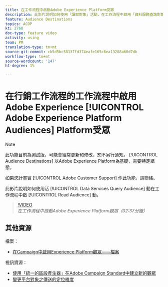 ```yaml
---
title: 在工作流程中啟動Adobe Experience Platform受眾
description: 此影片說明如何使用「讀取對象」活動，在工作流程中啟用「資料服務查詢對象」。
feature: Audience Destinations
topics: ACOP
kt: 2760
doc-type: feature video
activity: using
team: PM
translation-type: tm+mt
source-git-commit: cb5d5bc58137fd374eafe165c6ea13288a60d7db
workflow-type: tm+mt
source-wordcount: '147'
ht-degree: 1%

---
```



# 在行銷工作流程的工作流程中啟用Adobe Experience [!UICONTROL Adobe Experience Platform Audiences] Platform受眾

>[!NOTE]
>
>此功能目前為測試版，可能會經常更新和修改，恕不另行通知。 [!UICONTROL Audience Destinations] 以Adobe Experience Platform為基礎，需要特定組態。
>
>如果您計畫實 [!UICONTROL Adobe Customer Support] 作此功能，請聯絡。

此影片說明如何使用活 [!UICONTROL Data Services Query Audience] 動在工作流程中啟 [!UICONTROL Read Audience] 動。

>[!VIDEO](https://video.tv.adobe.com/v/27647?quality=12)
*在工作流程中啟動Adobe Experience Platform觀眾（02:37分鐘）*

## 其他資源

檔案：

* [在Campaign中啟用Experience Platform觀眾——檔案](https://docs.adobe.com/content/help/en/campaign-standard/using/profiles-and-audiences/working-with-adobe-experience-platform/aep-about-audience-destinations-service.html)

視訊資源：

* [使用「統一的區段產生器」在Adobe Campaign Standard中建立新的觀眾](/help/profiles-and-audiences/audience-destinations/creating-audiences-using-segment-builder.md)
* [變更平台對象之傳送的定位維度](/help/profiles-and-audiences/audience-destinations/changing-targeting-dimension.md)

